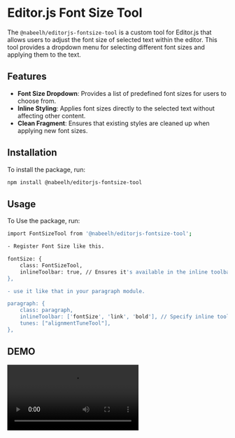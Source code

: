 # Editor.js Font Size Tool

The `@nabeelh/editorjs-fontsize-tool` is a custom tool for Editor.js that allows users to adjust the font size of selected text within the editor. This tool provides a dropdown menu for selecting different font sizes and applying them to the text.

## Features

- **Font Size Dropdown**: Provides a list of predefined font sizes for users to choose from.
- **Inline Styling**: Applies font sizes directly to the selected text without affecting other content.
- **Clean Fragment**: Ensures that existing styles are cleaned up when applying new font sizes.

## Installation

To install the package, run:

```bash
npm install @nabeelh/editorjs-fontsize-tool

```
## Usage

To Use the package, run:

```bash
import FontSizeTool from '@nabeelh/editorjs-fontsize-tool';

- Register Font Size like this.

fontSize: {
    class: FontSizeTool,
    inlineToolbar: true, // Ensures it's available in the inline toolbar
},

- use it like that in your paragraph module.

paragraph: {
    class: paragraph,
    inlineToolbar: ['fontSize', 'link', 'bold'], // Specify inline tools as an array
    tunes: ["alignmentTuneTool"],
},

```
## DEMO
![Demo Video](./assets/demo.mp4)